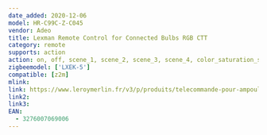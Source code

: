 ```yaml
---
date_added: 2020-12-06
model: HR-C99C-Z-C045
vendor: Adeo
title: Lexman Remote Control for Connected Bulbs RGB CTT
category: remote
supports: action
action: on, off, scene_1, scene_2, scene_3, scene_4, color_saturation_step_up, color_saturation_step_down, color_stop, color_hue_step_up, color_hue_step_down, color_temperature_step_up, color_temperature_step_down, brightness_step_up, brightness_step_down, brightness_stop
zigbeemodel: ['LXEK-5']
compatible: [z2m]
mlink: 
link: https://www.leroymerlin.fr/v3/p/produits/telecommande-pour-ampoules-connectees-rgb-ctt-zigbee-lexman-enki-e1506791204
link2: 
link3: 
EAN: 
  - 3276007069006
---
```

